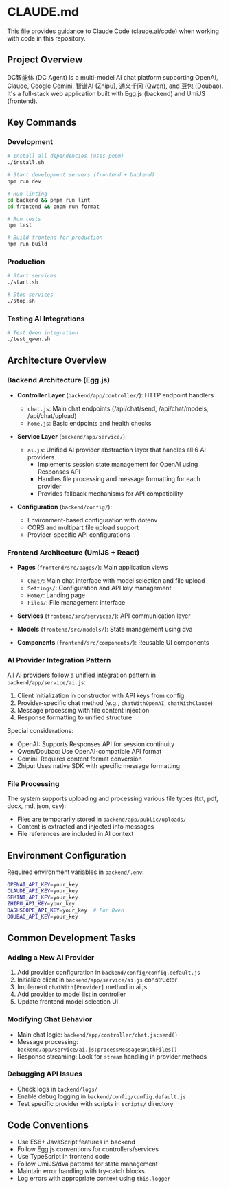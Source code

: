 # CLAUDE.md

This file provides guidance to Claude Code (claude.ai/code) when working with code in this repository.

## Project Overview

DC智能体 (DC Agent) is a multi-model AI chat platform supporting OpenAI, Claude, Google Gemini, 智谱AI (Zhipu), 通义千问 (Qwen), and 豆包 (Doubao). It's a full-stack web application built with Egg.js (backend) and UmiJS (frontend).

## Key Commands

### Development
```bash
# Install all dependencies (uses pnpm)
./install.sh

# Start development servers (frontend + backend)
npm run dev

# Run linting
cd backend && pnpm run lint
cd frontend && pnpm run format

# Run tests
npm test

# Build frontend for production
npm run build
```

### Production
```bash
# Start services
./start.sh

# Stop services  
./stop.sh
```

### Testing AI Integrations
```bash
# Test Qwen integration
./test_qwen.sh
```

## Architecture Overview

### Backend Architecture (Egg.js)
- **Controller Layer** (`backend/app/controller/`): HTTP endpoint handlers
  - `chat.js`: Main chat endpoints (/api/chat/send, /api/chat/models, /api/chat/upload)
  - `home.js`: Basic endpoints and health checks
  
- **Service Layer** (`backend/app/service/`):
  - `ai.js`: Unified AI provider abstraction layer that handles all 6 AI providers
    - Implements session state management for OpenAI using Responses API
    - Handles file processing and message formatting for each provider
    - Provides fallback mechanisms for API compatibility

- **Configuration** (`backend/config/`):
  - Environment-based configuration with dotenv
  - CORS and multipart file upload support
  - Provider-specific API configurations

### Frontend Architecture (UmiJS + React)
- **Pages** (`frontend/src/pages/`): Main application views
  - `Chat/`: Main chat interface with model selection and file upload
  - `Settings/`: Configuration and API key management
  - `Home/`: Landing page
  - `Files/`: File management interface

- **Services** (`frontend/src/services/`): API communication layer
- **Models** (`frontend/src/models/`): State management using dva
- **Components** (`frontend/src/components/`): Reusable UI components

### AI Provider Integration Pattern

All AI providers follow a unified integration pattern in `backend/app/service/ai.js`:

1. Client initialization in constructor with API keys from config
2. Provider-specific chat method (e.g., `chatWithOpenAI`, `chatWithClaude`)
3. Message processing with file content injection
4. Response formatting to unified structure

Special considerations:
- OpenAI: Supports Responses API for session continuity
- Qwen/Doubao: Use OpenAI-compatible API format
- Gemini: Requires content format conversion
- Zhipu: Uses native SDK with specific message formatting

### File Processing

The system supports uploading and processing various file types (txt, pdf, docx, md, json, csv):
- Files are temporarily stored in `backend/app/public/uploads/`
- Content is extracted and injected into messages
- File references are included in AI context

## Environment Configuration

Required environment variables in `backend/.env`:
```bash
OPENAI_API_KEY=your_key
CLAUDE_API_KEY=your_key  
GEMINI_API_KEY=your_key
ZHIPU_API_KEY=your_key
DASHSCOPE_API_KEY=your_key  # For Qwen
DOUBAO_API_KEY=your_key
```

## Common Development Tasks

### Adding a New AI Provider
1. Add provider configuration in `backend/config/config.default.js`
2. Initialize client in `backend/app/service/ai.js` constructor
3. Implement `chatWith[Provider]` method in ai.js
4. Add provider to model list in controller
5. Update frontend model selection UI

### Modifying Chat Behavior
- Main chat logic: `backend/app/controller/chat.js:send()`
- Message processing: `backend/app/service/ai.js:processMessagesWithFiles()`
- Response streaming: Look for `stream` handling in provider methods

### Debugging API Issues
- Check logs in `backend/logs/`
- Enable debug logging in `backend/config/config.default.js`
- Test specific provider with scripts in `scripts/` directory

## Code Conventions

- Use ES6+ JavaScript features in backend
- Follow Egg.js conventions for controllers/services
- Use TypeScript in frontend code
- Follow UmiJS/dva patterns for state management
- Maintain error handling with try-catch blocks
- Log errors with appropriate context using `this.logger`